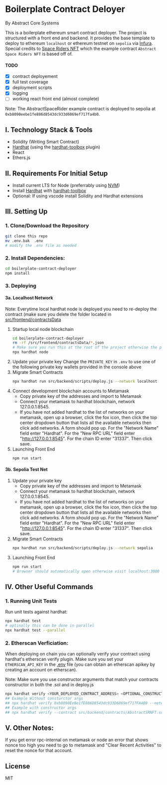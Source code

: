 # Boilerplate Contract Deloyer

By Abstract Core Systems

This is a boilerplate ethereum smart contract deployer. The project is structured with a front end and backend. It provides the base template to deploy to ethereum `localhost` or ethereum testnet on `sepolia` via [Infura](https://www.infura.io/). Special credits to [Space Riders NFT](https://opensea.io/collection/spaceridersnft) which the example contract `Abstract Space Riders NFT` is based off of.

#### TODO 
- [x] contract deployement 
- [x] full test coverage 
- [x] deployment scripts 
- [x] logging 
- [ ] working react front end (almost complete) 

Note: The AbstractSpaceRider example contract is deployed to sepolia at `0xb8090eebe1fe886d8543dc933d6069ef717fa4b0`.

## I. Technology Stack & Tools

- Solidity (Writing Smart Contract)
- [Hardhat](https://hardhat.org/) (using the [hardhat-toolbox](https://hardhat.org/hardhat-runner/plugins/nomicfoundation-hardhat-toolbox) plugin)
- React
- Ethers.js

## II. Requirements For Initial Setup
- Install current LTS for Node (preferrably using [NVM](https://github.com/nvm-sh/nvm))
- Install [Hardhat](https://hardhat.org/) with [hardhat-toolbox](https://hardhat.org/hardhat-runner/plugins/nomicfoundation-hardhat-toolbox)
- Optional: If using vscode install Solidity and Hardhat extensions

## III. Setting Up
### 1. Clone/Download the Repository
```bash
git clone this repo
mv .env.bak  .env 
# modify the .env file as needed
```
### 2. Install Dependencies:
```bash
cd boilerplate-contract-deployer
npm install
```
### 3. Deploying

#### 3a. Localhost Network
Note: Everytime local hardhat node is deployed you need to re-deploy the contract (make sure you delete the folder located in [src/frontend/contractsData](./src/frontend/contractsData)
1. Startup local node blockchain
    ```bash
    cd boilerplate-contract-deployer
    rm -rf /src/frontend/contractsData/*.json
    # Make sure you run this at the root of the project otherwise the private key from .env may not load properly!
    npx hardhat node
    ```
2. Update your private key 
Change the `PRIVATE_KEY` in `.env` to use one of the following private key wallets provided in the console above
3. Migrate Smart Contracts
    ```bash
    npx hardhat run src/backend/scripts/deploy.js --network localhost
    ```
4. Connect development blockchain accounts to Metamask
    - Copy private key of the addresses and import to Metamask
    - Connect your metamask to hardhat blockchain, network 127.0.0.1:8545.
    - If you have not added hardhat to the list of networks on your metamask, open up a browser, click the fox icon, then click the top center dropdown button that lists all the available networks then click add networks. A form should pop up. For the "Network Name" field enter "Hardhat". For the "New RPC URL" field enter "http://127.0.0.1:8545". For the chain ID enter "31337". Then click save.  
5. Launching Front End
    ```bash
    npm run start
    ```

#### 3b. Sepolia Test Net
1. Update your private key 
    - Copy private key of the addresses and import to Metamask
    - Connect your metamask to hardhat blockchain, network 127.0.0.1:8545.
    - If you have not added hardhat to the list of networks on your metamask, open up a browser, click the fox icon, then click the top center dropdown button that lists all the available networks then click add networks. A form should pop up. For the "Network Name" field enter "Hardhat". For the "New RPC URL" field enter "http://127.0.0.1:8545". For the chain ID enter "31337". Then click save.  
2. Migrate Smart Contracts
    ```bash
    npx hardhat run src/backend/scripts/deploy.js --network sepolia
    ```
3. Launching Front End
    ```bash
    npm run start
    # Browser should automatically open otherwise visit localhost:3000
    ```

## IV. Other Useful Commands

### 1. Running Unit Tests
Run unit tests against hardhat: 
```bash
npx hardhat test 
# optinally this can be done in parallel
npx hardhat test --parallel
```

### 2. Etherscan Verficiation:
When deploying on chain you can optionally verify your contract using hardhat's etherscan verify plugin. Make sure you set your `ETHERSCAN_API_KEY` in the [.env](./.env) file (you can obtain an etherscan apikey by creating an account on etherscan). 

Note: Make sure you use constructor arguments that match your contracts constructor in both the .sol and  in deploy.js 
```bash
npx hardhat verify <YOUR_DEPLOYED_CONTRACT_ADDRESS> <OPTIONAL_CONSTRUCTOR_ARGS> --network sepolia
## Example Without consturctor args
## npx hardhat verify 0xb8090EeBe1fE886D8543dc933D6069ef717FA4B0 --network sepolia
## Example with constructor args
## npx hardhat verify --contract src/backend/contracts/AbstractSRNFT.sol:AbstractSRNFT 0xb8090EeBe1fE886D8543dc933D6069ef717FA4B0 0x07814fD88beA3167474A1761b8A923cb782B3715 --network sepolia
```

## V. Other Notes: 
If you get error rpc-internal on metamask or node an error that shows nonce too high you need to go to metamask and "Clear Recent Activities" to reset the nonce for that account.


License
----
MIT